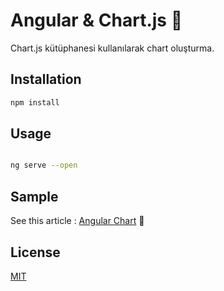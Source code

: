 # Angular & Chart.js 🤘

Chart.js kütüphanesi kullanılarak chart oluşturma.

## Installation


```bash
npm install
```

## Usage

```bash

ng serve --open

```
## Sample

See this article : [Angular Chart] 📜 


## License
[MIT](https://choosealicense.com/licenses/mit/)





[Angular Chart]: <https://medium.com/@onur.uzunn/angular-ile-chart-js-k%C3%BCt%C3%BCphanesi-kullanarak-grafik-olu%C5%9Fturmak-16d79a42fe4c>
